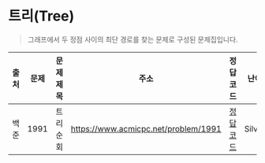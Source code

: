 # 트리(Tree)

> 그래프에서 두 정점 사이의 최단 경로를 찾는 문제로 구성된 문제집입니다.

| 출처 | 문제 | 문제 제목 | 주소                                 | 정답 코드                   | 난이도   | 정답 여부 |
| ---- | ---- | --------- | ------------------------------------ | --------------------------- | -------- | --------- |
| 백준 | 1991 | 트리 순회 | https://www.acmicpc.net/problem/1991 | [정답 코드](./0x17/1991.js) | Silver.1 | ✅        |
